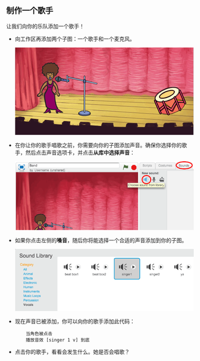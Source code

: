 ## 制作一个歌手

让我们向你的乐队添加一个歌手！

+ 向工作区再添加两个子图：一个歌手和一个麦克风。

	![screenshot](images/band-singer-mic.png)

+ 在你让你的歌手唱歌之前，你需要向你的子图添加声音。确保你选择你的歌手，然后点击声音选项卡，并点击**从库中选择声音**：

	![screenshot](images/band-import-sound.png)

+ 如果你点击左侧的**嗓音**，随后你将能选择一个合适的声音添加到你的子图。

	![screenshot](images/band-choose-sound.png)

+ 现在声音已被添加，你可以向你的歌手添加此代码：

	```blocks
		当角色被点击
		播放音效 [singer 1 v] 到底
	```

+ 点击你的歌手，看看会发生什么。她是否会唱歌？
